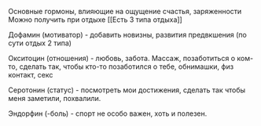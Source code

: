Основные гормоны, влияющие на ощущение счастья, заряженности
Можно получить при отдыхе  [[Есть 3 типа отдыха]]

Дофамин (мотиватор) - добавить новизны, развития предвкшения (по сути отдых 2 типа)

Окситоцин (отношения) - любовь, забота. Массаж, позаботиться о ком-то, сделать так, чтобы кто-то позаботился о тебе, обнимашки, физ контакт, секс

Серотонин (статус) - посмотреть мои достижения, сделать так чтобы меня заметили, похвалили.

Эндорфин (-боль) - спорт не особо важен, хоть и полезен.